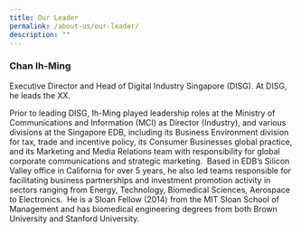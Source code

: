```yaml
---
title: Our Leader
permalink: /about-us/our-leader/
description: ""
---
```

### **Chan Ih-Ming**
Executive Director and Head of Digital Industry Singapore (DISG). At DISG, he leads the XX.

Prior to leading DISG, Ih-Ming played leadership roles at the Ministry of Communications and Information (MCI) as Director (Industry), and various divisions at the Singapore EDB, including its Business Environment division for tax, trade and incentive policy, its Consumer Businesses global practice, and its Marketing and Media Relations team with responsibility for global corporate communications and strategic marketing.  Based in EDB’s Silicon Valley office in California for over 5 years, he also led teams responsible for facilitating business partnerships and investment promotion activity in sectors ranging from Energy, Technology, Biomedical Sciences, Aerospace to Electronics.  He is a Sloan Fellow (2014) from the MIT Sloan School of Management and has biomedical engineering degrees from both Brown University and Stanford University.